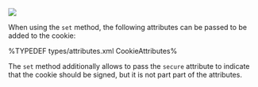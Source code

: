 <img src="../master/wiki/cookies-attributes.jpeg">

When using the `set` method, the following attributes can be passed to be added to the cookie:

%TYPEDEF types/attributes.xml CookieAttributes%

The `set` method additionally allows to pass the `secure` attribute to indicate that the cookie should be signed, but it is not part part of the attributes.